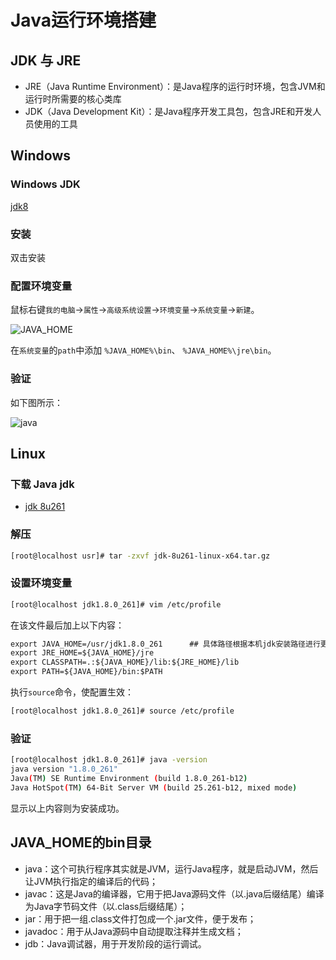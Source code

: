 # Java运行环境搭建

## JDK 与 JRE

- JRE（Java Runtime Environment）：是Java程序的运行时环境，包含JVM和运行时所需要的核心类库
- JDK（Java Development Kit）：是Java程序开发工具包，包含JRE和开发人员使用的工具

## Windows

### Windows JDK

[jdk8](https://www.oracle.com/webapps/redirect/signon?nexturl=https://download.oracle.com/otn/java/jdk/8u391-b13/b291ca3e0c8548b5a51d5a5f50063037/jdk-8u391-windows-x64.exe)

### 安装

双击安装

### 配置环境变量

鼠标右键`我的电脑`→`属性`→`高级系统设置`→`环境变量`→`系统变量`→`新建`。

![JAVA_HOME](https://farm8.staticflickr.com/7873/40480682053_903c92b01b_b.jpg)

在`系统变量`的`path`中添加 `%JAVA_HOME%\bin`、 `%JAVA_HOME%\jre\bin`。

### 验证

如下图所示：

![java](https://farm8.staticflickr.com/7860/40480681993_9a639b1dc2_b.jpg)

## Linux

### 下载 Java jdk

- [jdk 8u261](https://www.oracle.com/java/technologies/javase/javase-jdk8-downloads.html)

### 解压

```bash
[root@localhost usr]# tar -zxvf jdk-8u261-linux-x64.tar.gz
```

### 设置环境变量

```bash
[root@localhost jdk1.8.0_261]# vim /etc/profile
```

在该文件最后加上以下内容：

```html
export JAVA_HOME=/usr/jdk1.8.0_261      ## 具体路径根据本机jdk安装路径进行更改
export JRE_HOME=${JAVA_HOME}/jre  
export CLASSPATH=.:${JAVA_HOME}/lib:${JRE_HOME}/lib  
export PATH=${JAVA_HOME}/bin:$PATH
```

执行`source`命令，使配置生效：

```bash
[root@localhost jdk1.8.0_261]# source /etc/profile
```

### 验证

```bash
[root@localhost jdk1.8.0_261]# java -version
java version "1.8.0_261"
Java(TM) SE Runtime Environment (build 1.8.0_261-b12)
Java HotSpot(TM) 64-Bit Server VM (build 25.261-b12, mixed mode)
```

显示以上内容则为安装成功。

## JAVA_HOME的bin目录

- java：这个可执行程序其实就是JVM，运行Java程序，就是启动JVM，然后让JVM执行指定的编译后的代码；
- javac：这是Java的编译器，它用于把Java源码文件（以.java后缀结尾）编译为Java字节码文件（以.class后缀结尾）；
- jar：用于把一组.class文件打包成一个.jar文件，便于发布；
- javadoc：用于从Java源码中自动提取注释并生成文档；
- jdb：Java调试器，用于开发阶段的运行调试。
